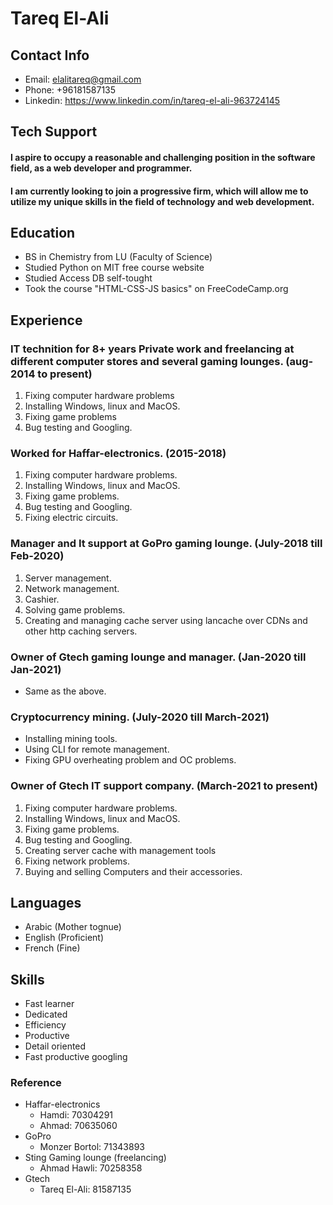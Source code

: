 # Tareq El-Ali
## Contact Info
* Email: elalitareq@gmail.com 
* Phone: +96181587135
* Linkedin: https://www.linkedin.com/in/tareq-el-ali-963724145
## Tech Support

#### I aspire to occupy a reasonable and challenging position in the software field, as a web developer and programmer. 
#### I am currently looking to join a progressive firm, which will allow me to utilize my unique skills in the field of technology and web development.
## Education
* BS in Chemistry from LU (Faculty of Science)
* Studied Python on MIT free course website
* Studied Access DB self-tought
* Took the course "HTML-CSS-JS basics" on FreeCodeCamp.org
## Experience
### IT technition for 8+ years Private work and freelancing at different computer stores and several gaming lounges. (aug-2014 to present)
1. Fixing computer hardware problems
1. Installing Windows, linux and MacOS.
1. Fixing game problems
1. Bug testing and Googling.
###  Worked for Haffar-electronics. (2015-2018)
1. Fixing computer hardware problems.
1. Installing Windows, linux and MacOS.
1. Fixing game problems.
1. Bug testing and Googling.
1. Fixing electric circuits.
### Manager and It support at GoPro gaming lounge. (July-2018 till Feb-2020)
1. Server management.
1. Network management.
1. Cashier.
1. Solving game problems.
1. Creating and managing cache server using lancache over CDNs and other http caching servers.
### Owner of Gtech gaming lounge and manager. (Jan-2020 till Jan-2021)
* Same as the above.
### Cryptocurrency mining. (July-2020 till March-2021)
* Installing mining tools.
* Using CLI for remote management.
* Fixing GPU overheating problem and OC problems.
### Owner of Gtech IT support company. (March-2021 to present)
1. Fixing computer hardware problems.
1. Installing Windows, linux and MacOS.
1. Fixing game problems.
1. Bug testing and Googling.
1. Creating server cache with management tools
1. Fixing network problems.
1. Buying and selling Computers and their accessories.
## Languages
* Arabic (Mother tognue)
* English (Proficient)
* French (Fine)
## Skills
* Fast learner
* Dedicated
* Efficiency
* Productive
* Detail oriented
* Fast productive googling
### Reference
* Haffar-electronics
    * Hamdi: 70304291
    * Ahmad: 70635060
* GoPro
    * Monzer Bortol: 71343893
* Sting Gaming lounge (freelancing)
    * Ahmad Hawli: 70258358
* Gtech
    * Tareq El-Ali: 81587135